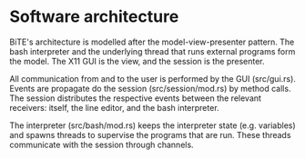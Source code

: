 # Software architecture
BiTE's architecture is modelled after the model-view-presenter pattern. The
bash interpreter and the underlying thread that runs external programs form the
model. The X11 GUI is the view, and the session is the presenter.

All communication from and to the user is performed by the GUI (src/gui.rs).
Events are propagate do the session (src/session/mod.rs) by method calls. The
session distributes the respective events between the relevant receivers:
itself, the line editor, and the bash interpreter.

The interpreter (src/bash/mod.rs) keeps the interpreter state (e.g. variables)
and spawns threads to supervise the programs that are run. These threads
communicate with the session through channels.

